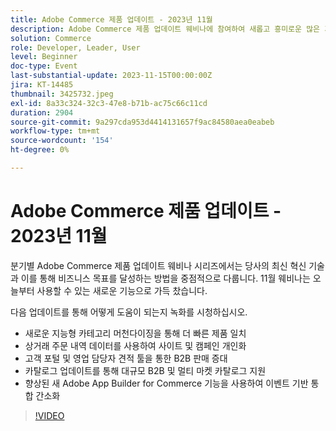```yaml
---
title: Adobe Commerce 제품 업데이트 - 2023년 11월
description: Adobe Commerce 제품 업데이트 웨비나에 참여하여 새롭고 흥미로운 많은 기능으로 플랫폼을 전환하는 방법에 대해 알아보십시오. Commerce의 혁신적인 최신 기능과 이러한 기술이 고객의 매출 성장, 개발 간소화 및 성능 향상에 어떻게 도움이 되는지 소개합니다.
solution: Commerce
role: Developer, Leader, User
level: Beginner
doc-type: Event
last-substantial-update: 2023-11-15T00:00:00Z
jira: KT-14485
thumbnail: 3425732.jpeg
exl-id: 8a33c324-32c3-47e8-b71b-ac75c66c11cd
duration: 2904
source-git-commit: 9a297cda953d4414131657f9ac84580aea0eabeb
workflow-type: tm+mt
source-wordcount: '154'
ht-degree: 0%

---
```


# Adobe Commerce 제품 업데이트 - 2023년 11월

분기별 Adobe Commerce 제품 업데이트 웨비나 시리즈에서는 당사의 최신 혁신 기술과 이를 통해 비즈니스 목표를 달성하는 방법을 중점적으로 다룹니다. 11월 웨비나는 오늘부터 사용할 수 있는 새로운 기능으로 가득 찼습니다.

다음 업데이트를 통해 어떻게 도움이 되는지 녹화를 시청하십시오.

* 새로운 지능형 카테고리 머천다이징을 통해 더 빠른 제품 일치
* 상거래 주문 내역 데이터를 사용하여 사이트 및 캠페인 개인화
* 고객 포털 및 영업 담당자 견적 툴을 통한 B2B 판매 증대
* 카탈로그 업데이트를 통해 대규모 B2B 및 멀티 마켓 카탈로그 지원
* 향상된 새 Adobe App Builder for Commerce 기능을 사용하여 이벤트 기반 통합 간소화

>[!VIDEO](https://video.tv.adobe.com/v/3425732/?learn=on)
